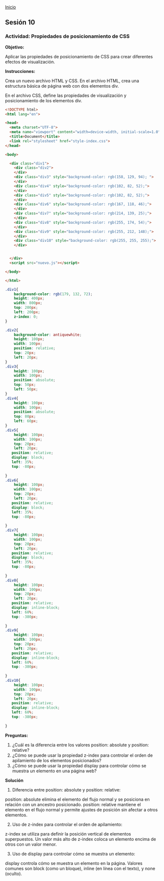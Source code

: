 <!-- No borrar o modificar -->
[Inicio](./index.md)

## Sesión 10 


### Actividad: Propiedades de posicionamiento de CSS

**Objetivo:**

Aplicar las propiedades de posicionamiento de CSS para crear diferentes efectos de visualización.

**Instrucciones:**

Crea un nuevo archivo HTML y CSS.
En el archivo HTML, crea una estructura básica de página web con dos elementos div.

En el archivo CSS, define las propiedades de visualización y posicionamiento de los elementos div.

```html
<!DOCTYPE html>
<html lang="en">

<head>
  <meta charset="UTF-8">
  <meta name="viewport" content="width=device-width, initial-scale=1.0">
  <title>Document</title>
  <link rel="stylesheet" href="style-index.css">
</head>

<body>

  <div class="div1">
    <div class="div2">
    </div>
    <div class="div3" style="background-color: rgb(158, 129, 94); ">
    </div>
    <div class="div4" style="background-color: rgb(102, 82, 52);">
    </div>
    <div class="div5" style="background-color: rgb(102, 82, 52);">
    </div>
    <div class="div6" style="background-color: rgb(167, 118, 46);">
    </div>
    <div class="div7" style="background-color: rgb(214, 139, 25);">
    </div>
    <div class="div8" style="background-color: rgb(255, 174, 54);">
    </div>
    <div class="div9" style="background-color: rgb(255, 212, 148);">
    </div>
    <div class="div10" style="background-color: rgb(255, 255, 255);">
    </div>


  </div>
  <script src="nuevo.js"></script>

</body>

</html>
```

```css
.div1{
    background-color: rgb(179, 132, 72);
    height: 400px;
    width: 800px;
    top: 200px;
    left: 200px;
    z-index: 0;
}

.div2{
    background-color: antiquewhite;
    height: 100px;
    width: 100px;
    position: relative;
    top: 20px;
    left: 20px;
}
.div3{
    height: 100px;
    width: 100px;
    position: absolute;
    top: 50px;
    left: 50px;
}
.div4{
    height: 100px;
    width: 100px;
    position: absolute;
    top: 80px;
    left: 60px;
}
.div5{
    height: 100px;
    width: 100px;
    top: 20px;
    left: 20px;
   position: relative;
   display: block;
   left: 35%;
   top: -80px;
   
}
.div6{
    height: 100px;
    width: 100px;
    top: 20px;
    left: 20px;
   position: relative;
   display: block;
   left: 35%;
   top: -80px;
   
}
.div7{
    height: 100px;
    width: 100px;
    top: 20px;
    left: 20px;
   position: relative;
   display: block;
   left: 35%;
   top: -80px;
   
}
.div8{
    height: 100px;
    width: 100px;
    top: 20px;
    left: 20px;
   position: relative;
   display: inline-block;
   left: 60%;
   top: -380px;
   
}
.div9{
    height: 100px;
    width: 100px;
    top: 20px;
    left: 20px;
   position: relative;
   display: inline-block;
   left: 60%;
   top: -380px;
   
}
.div10{
    height: 100px;
    width: 100px;
    top: 20px;
    left: 20px;
   position: relative;
   display: inline-block;
   left: 60%;
   top: -380px;
   
}
```

**Preguntas:**

1. ¿Cuál es la diferencia entre los valores position: absolute y position: relative?
2. ¿Cómo se puede usar la propiedad z-index para controlar el orden de apilamiento de los elementos posicionados?
3.  ¿Cómo se puede usar la propiedad display para controlar cómo se muestra un elemento en una página web?

**Solución**

1. Diferencia entre position: absolute y position: relative:

position: absolute elimina el elemento del flujo normal y se posiciona en relación con un ancestro posicionado.
position: relative mantiene el elemento en el flujo normal y permite ajustes de posición sin afectar a otros elementos.

2. Uso de z-index para controlar el orden de apilamiento:

z-index se utiliza para definir la posición vertical de elementos superpuestos.
Un valor más alto de z-index coloca un elemento encima de otros con un valor menor.

3. Uso de display para controlar cómo se muestra un elemento:

display controla cómo se muestra un elemento en la página.
Valores comunes son block (como un bloque), inline (en línea con el texto), y none (oculto).









